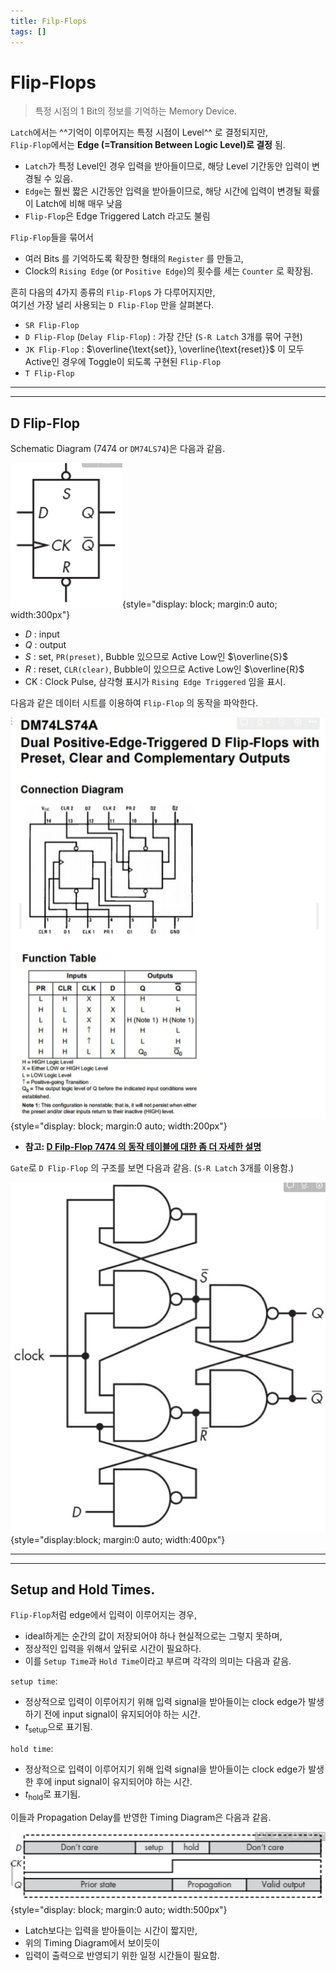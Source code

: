 ```yaml
---
title: Filp-Flops
tags: []
---
```


# Flip-Flops 

> 특정 시점의 1 Bit의 정보를 기억하는 Memory Device.


`Latch`에서는 ^^기억이 이루어지는 특정 시점이 Level^^ 로 결정되지만,  
`Flip-Flop`에서는 **Edge (=Transition Between Logic Level)로 결정** 됨. 

- `Latch`가 특정 Level인 경우 입력을 받아들이므로, 해당 Level 기간동안 입력이 변경될 수 있음.
- `Edge`는 훨씬 짧은 시간동안 입력을 받아들이므로, 해당 시간에 입력이 변경될 확률이 Latch에 비해 매우 낮음 
- `Flip-Flop`은 Edge Triggered Latch 라고도 불림


`Flip-Flop`들을 묶어서 

* 여러 Bits 를 기억하도록 확장한 형태의 `Register` 를 만들고, 
* Clock의 `Rising Edge` (or `Positive Edge`)의 횟수를 세는 `Counter` 로 확장됨.


흔히 다음의 4가지 종류의 `Flip-Flop`s 가 다루어지지만,  
여기선 가장 널리 사용되는 `D Flip-Flop` 만을  살펴본다.

- `SR Flip-Flop`
- `D Flip-Flop` (`Delay Flip-Flop`) : 가장 간단 (`S-R Latch` 3개를 묶어 구현)
- `JK Flip-Flop` : $\overline{\text{set}}, \overline{\text{reset}}$ 이 모두 Active인 경우에 Toggle이 되도록 구현된 `Flip-Flop`
- `T Flip-Flop`

---

---

## D Flip-Flop

Schematic Diagram (7474 or `DM74LS74`)은 다음과 같음.

![D flip-flop Schematic Diagram](img/D_flipflop_schematic.png){style="display: block; margin:0 auto; width:300px"}


- $D$ : input
- $Q$ : output
- $S$ : set, `PR(preset)`, Bubble 있으므로 Active Low인 $\overline{S}$
- $R$ : reset, `CLR(clear)`, Bubble이 있으므로 Active Low인 $\overline{R}$
- CK : Clock Pulse, 삼각형 표시가 `Rising Edge Triggered` 임을 표시.

다음과 같은 데이터 시트를 이용하여 `Flip-Flop` 의 동작을 파악한다.

![sheet](img/D_flip_flop_DM74LS74A.png){style="display: block; margin:0 auto; width:200px"}

* **참고: [D Filp-Flop 7474 의 동작 테이블에 대한 좀 더 자세한 설명](https://dsaint31.tistory.com/699)**

`Gate`로 `D Flip-Flop` 의 구조를 보면 다음과 같음. (`S-R Latch` 3개를 이용함.)


![Gate Design of D Flip-Flop](img/D_flip_flop_design.png){style="display:block; margin:0 auto; width:400px"}

---

---

## Setup and Hold Times.

`Flip-Flop`처럼 edge에서 입력이 이루어지는 경우,  

* ideal하게는 순간의 값이 저장되어야 하나 현실적으로는 그렇지 못하며, 
* 정상적인 입력을 위해서 앞뒤로 시간이 필요하다. 
* 이를 `Setup Time`과 `Hold Time`이라고 부르며 각각의 의미는 다음과 같음.

`setup time`:

- 정상적으로 입력이 이루어지기 위해 입력 signal을 받아들이는 clock edge가 발생하기 전에 input signal이 유지되어야 하는 시간.
- $t_\text{setup}$으로 표기됨.

`hold time`:

- 정상적으로 입력이 이루어지기 위해 입력 signal을 받아들이는 clock edge가 발생한 후에 input signal이 유지되어야 하는 시간.
- $t_\text{hold}$로 표기됨.

이들과 Propagation Delay를 반영한 Timing Diagram은 다음과 같음.


![timing consideration](img/setup_hold_timing_diagram.png){style="display: block; margin:0 auto; width:500px"}


* Latch보다는 입력을 받아들이는 시간이 짧지만, 
* 위의 Timing Diagram에서 보이듯이 
* 입력이 출력으로 반영되기 위한 일정 시간들이 필요함.

